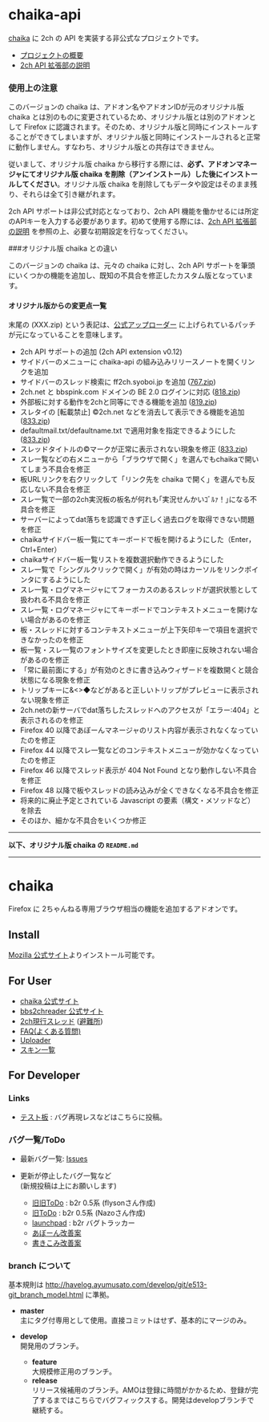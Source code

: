 chaika-api
==========

[chaika](https://github.com/chaika/chaika) に 2ch の API を実装する非公式なプロジェクトです。

* [プロジェクトの概要](https://github.com/masami-dev/chaika-api/wiki)
* [2ch API 拡張部の説明](https://github.com/masami-dev/chaika-api/wiki/%E4%BB%98%E5%B1%9E%E6%96%87%E6%9B%B8%28README%29)

### 使用上の注意

このバージョンの chaika は、アドオン名やアドオンIDが元のオリジナル版 chaika とは別のものに変更されているため、オリジナル版とは別のアドオンとして Firefox に認識されます。そのため、オリジナル版と同時にインストールすることができてしまいますが、オリジナル版と同時にインストールされると正常に動作しません。すなわち、オリジナル版との共存はできません。

従いまして、オリジナル版 chaika から移行する際には、**必ず、アドオンマネージャにてオリジナル版 chaika を削除（アンインストール）した後にインストールしてください**。オリジナル版 chaika を削除してもデータや設定はそのまま残り、それらは全て引き継がれます。

2ch API サポートは非公式対応となっており、2ch API 機能を働かせるには所定のAPIキーを入力する必要があります。初めて使用する際には、[2ch API 拡張部の説明](https://github.com/masami-dev/chaika-api/wiki/%E4%BB%98%E5%B1%9E%E6%96%87%E6%9B%B8%28README%29) を参照の上、必要な初期設定を行なってください。

###オリジナル版 chaika との違い

このバージョンの chaika は、元々の chaika に対し、2ch API サポートを筆頭にいくつかの機能を追加し、既知の不具合を修正したカスタム版となっています。

#### オリジナル版からの変更点一覧

末尾の (XXX.zip) という表記は、[公式アップローダー](http://bbs2ch.osdn.jp/uploader/upload.php) に上げられているパッチが元になっていることを意味します。

* 2ch API サポートの追加 (2ch API extension v0.12)
* サイドバーのメニューに chaika-api の組み込みリリースノートを開くリンクを追加
* サイドバーのスレッド検索に ff2ch.syoboi.jp を追加 ([767.zip](http://bbs2ch.osdn.jp/uploader/img/767.zip))
* 2ch.net と bbspink.com ドメインの BE 2.0 ログインに対応 ([818.zip](http://bbs2ch.osdn.jp/uploader/img/818.zip))
* 外部板に対する動作を2chと同等にできる機能を追加 ([819.zip](http://bbs2ch.osdn.jp/uploader/img/819.zip))
* スレタイの [転載禁止] ©2ch.net などを消去して表示できる機能を追加 ([833.zip](http://bbs2ch.osdn.jp/uploader/img/833.zip))
* defaultmail.txt/defaultname.txt で適用対象を指定できるようにした ([833.zip](http://bbs2ch.osdn.jp/uploader/img/833.zip))
* スレッドタイトルの©マークが正常に表示されない現象を修正 ([833.zip](http://bbs2ch.osdn.jp/uploader/img/833.zip))
* スレ一覧などの右メニューから「ブラウザで開く」を選んでもchaikaで開いてしまう不具合を修正
* 板URLリンクを右クリックして「リンク先を chaika で開く」を選んでも反応しない不具合を修正
* スレ一覧で一部の2ch実況板の板名が何れも｢実況せんかいｺﾞﾙｧ！｣になる不具合を修正
* サーバーによってdat落ちを認識できず正しく過去ログを取得できない問題を修正
* chaikaサイドバー板一覧にてキーボードで板を開けるようにした（Enter，Ctrl+Enter）
* chaikaサイドバー板一覧リストを複数選択動作できるようにした
* スレ一覧で「シングルクリックで開く」が有効の時はカーソルをリンクポインタにするようにした
* スレ一覧・ログマネージャにてフォーカスのあるスレッドが選択状態として扱われる不具合を修正
* スレ一覧・ログマネージャにてキーボードでコンテキストメニューを開けない場合があるのを修正
* 板・スレッドに対するコンテキストメニューが上下矢印キーで項目を選択できなかったのを修正
* 板一覧・スレ一覧のフォントサイズを変更したとき即座に反映されない場合があるのを修正
* 「常に最前面にする」が有効のときに書き込みウィザードを複数開くと競合状態になる現象を修正
* トリップキーに&<>◆などがあると正しいトリップがプレビューに表示されない現象を修正
* 2ch.netの新サーバでdat落ちしたスレッドへのアクセスが「エラー:404」と表示されるのを修正
* Firefox 40 以降であぼーんマネージャのリスト内容が表示されなくなっていたのを修正
* Firefox 44 以降でスレ一覧などのコンテキストメニューが効かなくなっていたのを修正
* Firefox 46 以降でスレッド表示が 404 Not Found となり動作しない不具合を修正
* Firefox 48 以降で板やスレッドの読み込みが全くできなくなる不具合を修正
* 将来的に廃止予定とされている Javascript の要素（構文・メソッドなど）を除去
* そのほか、細かな不具合をいくつか修正


----

**以下、オリジナル版 chaika の `README.md`**

----

chaika
======

Firefox に 2ちゃんねる専用ブラウザ相当の機能を追加するアドオンです。


Install
---

[Mozilla 公式サイト](https://addons.mozilla.org/ja/firefox/addon/chaika/)よりインストール可能です。


For User
---

* [chaika 公式サイト](http://chaika.xrea.jp/)
* [bbs2chreader 公式サイト](http://bbs2ch.sourceforge.jp/)
* [2ch現行スレッド](http://find.2ch.net/?STR=bbs2chreader%2Fchaika&BBS=ALL&TYPE=TITLE) ([避難所](http://yy22.kakiko.com/test/read.cgi/bbs2ch/1222488320/))
* [FAQ(よくある質問)](http://bbs2ch.sourceforge.jp/?page=FAQ)
* [Uploader](http://bbs2ch.sourceforge.jp/uploader/upload.php)
* [スキン一覧](http://bbs2ch.sourceforge.jp/?page=Skin%2F0.4.5)


For Developer
---

### Links ###

* [テスト板](http://yy22.kakiko.com/bbs2ch/) : バグ再現レスなどはこちらに投稿。

### バグ一覧/ToDo ###
* 最新バグ一覧: [Issues](https://github.com/chaika/chaika/issues)

* 更新が停止したバグ一覧など  
    (新規投稿は上にお願いします)
	* [旧旧ToDo](https://spreadsheets.google.com/pub?key=pbbe5TFNb21RVxOf7ygNJfg) : b2r 0.5系 (flysonさん作成)
	* [旧ToDo](http://d.hatena.ne.jp/nazodane/20080609/1212999112) : b2r 0.5系 (Nazoさん作成)
	* [launchpad](https://bugs.launchpad.net/bbs2ch) : b2r バグトラッカー
	* [あぼーん改善案](http://bbs2ch.sourceforge.jp/?page=%A4%A2%A4%DC%A1%BC%A4%F3%B2%FE%C1%B1)
	* [書きこみ改善案](http://bbs2ch.sourceforge.jp/?page=%BD%F1%A4%AD%B9%FE%A4%DF%B2%FE%C1%B1)

### branch について ###
基本規則は http://havelog.ayumusato.com/develop/git/e513-git_branch_model.html に準拠。

* **master**  
  主にタグ付専用として使用。直接コミットはせず、基本的にマージのみ。
* **develop**  
  開発用のブランチ。
  
  * **feature**  
    大規模修正用のブランチ。
  * **release**  
    リリース候補用のブランチ。AMOは登録に時間がかかるため、登録が完了するまではこちらでバグフィックスする。開発はdevelopブランチで継続する。
